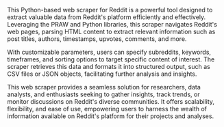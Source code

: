 This Python-based web scraper for Reddit is a powerful tool designed to extract valuable data from Reddit's platform efficiently and effectively. Leveraging the PRAW and Python libraries, this scraper navigates Reddit's web pages, parsing HTML content to extract relevant information such as post titles, authors, timestamps, upvotes, comments, and more.

With customizable parameters, users can specify subreddits, keywords, timeframes, and sorting options to target specific content of interest. The scraper retrieves this data and formats it into structured output, such as CSV files or JSON objects, facilitating further analysis and insights.

This web scraper provides a seamless solution for researchers, data analysts, and enthusiasts seeking to gather insights, track trends, or monitor discussions on Reddit's diverse communities. It offers scalability, flexibility, and ease of use, empowering users to harness the wealth of information available on Reddit's platform for their projects and analyses.
